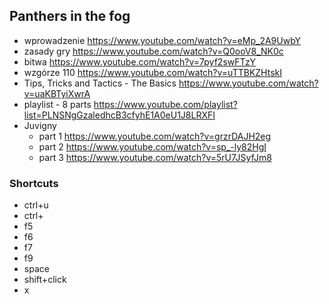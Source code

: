 ## Panthers in the fog

- wprowadzenie https://www.youtube.com/watch?v=eMp_2A9UwbY
- zasady gry https://www.youtube.com/watch?v=Q0ooV8_NK0c
- bitwa https://www.youtube.com/watch?v=7pyf2swFTzY
- wzgórze 110 https://www.youtube.com/watch?v=uTTBKZHtskI
- Tips, Tricks and Tactics - The Basics https://www.youtube.com/watch?v=uaKBTyiXwrA
- playlist - 8 parts https://www.youtube.com/playlist?list=PLNSNgGzaledhcB3cfyhE1A0eU1J8LRXFI
- Juvigny
  - part 1 https://www.youtube.com/watch?v=grzrDAJH2eg
  - part 2 https://www.youtube.com/watch?v=sp_-ly82HgI
  - part 3 https://www.youtube.com/watch?v=5rU7JSyfJm8

### Shortcuts

- ctrl+u
- ctrl+
- f5
- f6
- f7
- f9
- space
- shift+click
- x
